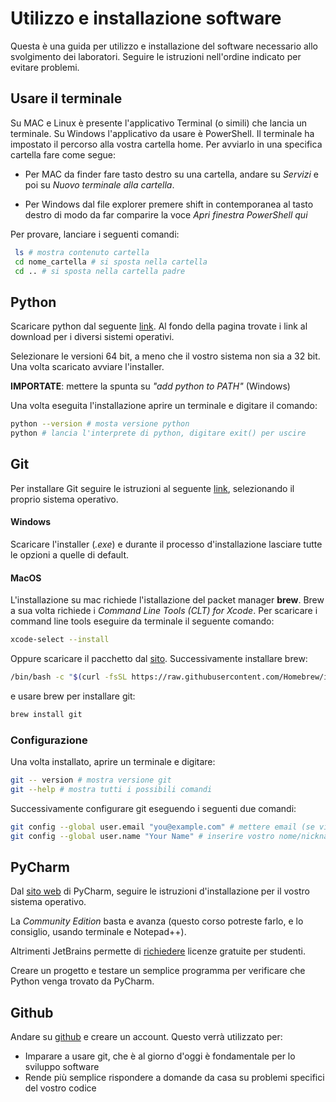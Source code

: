 # Utilizzo e installazione software
Questa è una guida per utilizzo e installazione del software necessario allo svolgimento dei laboratori. Seguire le istruzioni nell'ordine indicato per evitare problemi.

## Usare il terminale
Su MAC e Linux è presente l'applicativo Terminal (o simili) che lancia un terminale. Su Windows l'applicativo da usare è PowerShell. Il terminale ha impostato il percorso alla vostra cartella home. Per avviarlo in una specifica cartella fare come segue:

- Per MAC da finder fare tasto destro su una cartella, andare su *Servizi* e poi su *Nuovo terminale alla cartella*.

- Per Windows dal file explorer premere shift in contemporanea al tasto destro di modo da far comparire la voce *Apri finestra PowerShell qui*

Per provare, lanciare i seguenti comandi:
``` bash
 ls # mostra contenuto cartella
 cd nome_cartella # si sposta nella cartella
 cd .. # si sposta nella cartella padre
 ```

## Python
Scaricare python dal seguente [link](https://www.python.org/downloads/release/python-3910/). Al fondo della pagina trovate i link al download per i diversi sistemi operativi.

Selezionare le versioni 64 bit, a meno che il vostro sistema non sia a 32 bit. Una volta scaricato avviare l'installer.

**IMPORTATE**: mettere la spunta su *"add python to PATH"* (Windows)

Una volta eseguita l'installazione aprire un terminale e digitare il comando:
``` bash
python --version # mosta versione python
python # lancia l'interprete di python, digitare exit() per uscire
```

## Git
Per installare Git seguire le istruzioni al seguente [link](https://git-scm.com/downloads), selezionando il proprio sistema operativo.

#### Windows
Scaricare l'installer (*.exe*) e durante il processo d'installazione lasciare tutte le opzioni a quelle di default.

#### MacOS
L'installazione su mac richiede l'istallazione del packet manager **brew**. Brew a sua volta richiede i *Command Line Tools (CLT) for Xcode*.
Per scaricare i command line tools eseguire da terminale il seguente comando:

``` bash
xcode-select --install
```
Oppure scaricare il pacchetto dal [sito](https://developer.apple.com/download/all/).
Successivamente installare brew:
``` bash
/bin/bash -c "$(curl -fsSL https://raw.githubusercontent.com/Homebrew/install/HEAD/install.sh)"
```
e usare brew per installare git:
``` bash
brew install git
```
### Configurazione

Una volta installato, aprire un terminale e digitare:
``` bash
git -- version # mostra versione git
git --help # mostra tutti i possibili comandi
```

Successivamente configurare git eseguendo i seguenti due comandi:
```bash
git config --global user.email "you@example.com" # mettere email (se vi create un account github usate quella)
git config --global user.name "Your Name" # inserire vostro nome/nickname
```

## PyCharm
Dal [sito web](https://www.jetbrains.com/pycharm/download/) di PyCharm, seguire le istruzioni d'installazione per il vostro sistema operativo. 

La *Community Edition* basta e avanza (questo corso potreste farlo, e lo consiglio, usando terminale e Notepad++).

Altrimenti JetBrains permette di [richiedere](https://www.jetbrains.com/community/education/#students) licenze gratuite per studenti.

Creare un progetto e testare un semplice programma per verificare che Python venga trovato da PyCharm.

## Github
Andare su [github](https://github.com/) e creare un account.
Questo verrà utilizzato per:
- Imparare a usare git, che è al giorno d'oggi è fondamentale per lo sviluppo software
- Rende più semplice rispondere a domande da casa su problemi specifici del vostro codice









